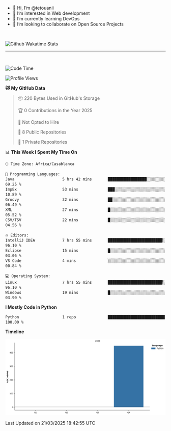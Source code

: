 - 👋 Hi, I’m @tetouanii
- 👀 I’m interested in Web development
- 🌱 I’m currently learning DevOps
- 💞️ I’m looking to collaborate on Open Source Projects

<br/>


![Github Wakatime Stats](https://github-readme-stats.vercel.app/api/wakatime/?username=@walidbosso&layout=compact&&theme=default&link="https://www.github.com/USERNAME/") 

--- 

<br/>


  
<!--START_SECTION:waka-->
![Code Time](http://img.shields.io/badge/Code%20Time-333%20hrs%2029%20mins-blue)

![Profile Views](http://img.shields.io/badge/Profile%20Views-0-blue)

**🐱 My GitHub Data** 

> 📦 220 Bytes Used in GitHub's Storage 
 > 
> 🏆 0 Contributions in the Year 2025
 > 
> 🚫 Not Opted to Hire
 > 
> 📜 8 Public Repositories 
 > 
> 🔑 1 Private Repositories 
 > 
📊 **This Week I Spent My Time On** 

```text
🕑︎ Time Zone: Africa/Casablanca

💬 Programming Languages: 
Java                     5 hrs 42 mins       █████████████████░░░░░░░░   69.25 % 
ImpEx                    53 mins             ███░░░░░░░░░░░░░░░░░░░░░░   10.89 % 
Groovy                   32 mins             ██░░░░░░░░░░░░░░░░░░░░░░░   06.49 % 
XML                      27 mins             █░░░░░░░░░░░░░░░░░░░░░░░░   05.52 % 
CSV/TSV                  22 mins             █░░░░░░░░░░░░░░░░░░░░░░░░   04.56 % 

🔥 Editors: 
IntelliJ IDEA            7 hrs 55 mins       ████████████████████████░   96.10 % 
Eclipse                  15 mins             █░░░░░░░░░░░░░░░░░░░░░░░░   03.06 % 
VS Code                  4 mins              ░░░░░░░░░░░░░░░░░░░░░░░░░   00.84 % 

💻 Operating System: 
Linux                    7 hrs 55 mins       ████████████████████████░   96.10 % 
Windows                  19 mins             █░░░░░░░░░░░░░░░░░░░░░░░░   03.90 % 
```

**I Mostly Code in Python** 

```text
Python                   1 repo              █████████████████████████   100.00 % 
```



**Timeline**

![Lines of Code chart](https://raw.githubusercontent.com/tetouanii/tetouanii/main/assets/bar_graph.png)


 Last Updated on 21/03/2025 18:42:55 UTC
<!--END_SECTION:waka-->
